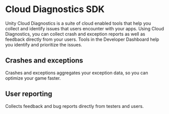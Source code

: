 # Cloud Diagnostics SDK

Unity Cloud Diagnostics is a suite of cloud enabled tools that help you collect and identify issues that users encounter with your apps. Using Cloud Diagnostics, you can collect crash and exception reports as well as feedback directly from your users. Tools in the Developer Dashboard help you identify and prioritize the issues.

## Crashes and exceptions

Crashes and exceptions aggregates your exception data, so you can optimize your game faster.

## User reporting

Collects feedback and bug reports directly from testers and users.
